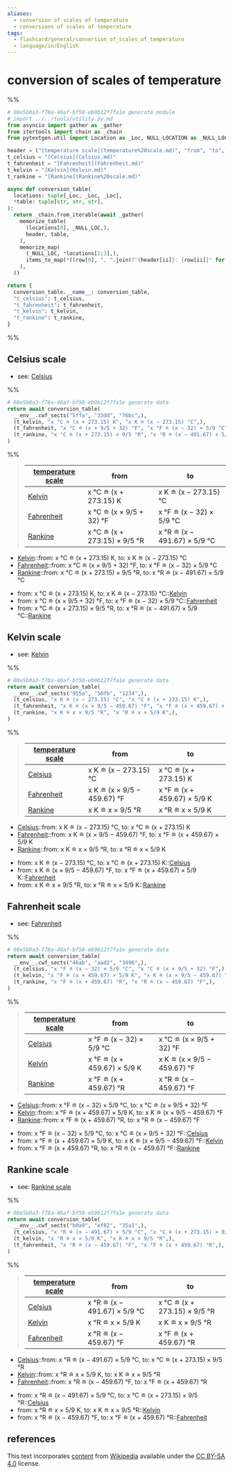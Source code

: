 ```yaml
---
aliases:
  - conversion of scales of temperature
  - conversions of scales of temperature
tags:
  - flashcard/general/conversion_of_scales_of_temperature
  - language/in/English
---
```


# conversion of scales of temperature

%%

```Python
# 08e5b0a3-f78a-46af-bf50-eb9b12f7fa1e generate module
# import ../../tools/utility.py.md
from asyncio import gather as _gather
from itertools import chain as _chain
from pytextgen.util import Location as _Loc, NULL_LOCATION as _NULL_LOC

header = ("[temperature scale](temperature%20scale.md)", "from", "to",)
t_celsius = "[Celsius](Celsius.md)"
t_fahrenheit = "[Fahrenheit](Fahrenheit.md)"
t_kelvin = "[Kelvin](Kelvin.md)"
t_rankine = "[Rankine](Rankine%20scale.md)"

async def conversion_table(
  locations: tuple[_Loc, _Loc, _Loc],
  *table: tuple[str, str, str],
):
  return _chain.from_iterable(await _gather(
    memorize_table(
      (locations[0], _NULL_LOC,),
      header, table,
    ),
    memorize_map(
      (_NULL_LOC, *locations[1:3],),
      items_to_map(*((row[0], ", ".join(f"{header[ii]}: {row[ii]}" for ii in range(1, 3)),) for row in table)),
    ),
  ))

return {
  conversion_table.__name__: conversion_table,
  "t_celsius": t_celsius,
  "t_fahrenheit": t_fahrenheit,
  "t_kelvin": t_kelvin,
  "t_rankine": t_rankine,
}
```

%%

## Celsius scale

- see: [Celsius](Celsius.md)

%%

```Python
# 08e5b0a3-f78a-46af-bf50-eb9b12f7fa1e generate data
return await conversion_table(
  __env__.cwf_sects("5ffa", "33dd", "76bc",),
  (t_kelvin, "x °C ≘ (x + 273.15) K", "x K ≘ (x − 273.15) °C",),
  (t_fahrenheit, "x °C ≘ (x × 9/5 + 32) °F", "x °F ≘ (x − 32) × 5/9 °C",),
  (t_rankine, "x °C ≘ (x + 273.15) × 9/5 °R", "x °R ≘ (x − 491.67) × 5/9 °C",),
)
```

%%

<!--08e5b0a3-f78a-46af-bf50-eb9b12f7fa1e generate section="5ffa"--><!-- The following content is generated at 2023-12-17T17:08:50.524420+08:00. Any edits will be overridden! -->

> | [temperature scale](temperature%20scale.md) | from | to |
> |-|-|-|
> | [Kelvin](Kelvin.md) | x °C ≘ (x + 273.15) K | x K ≘ (x − 273.15) °C |
> | [Fahrenheit](Fahrenheit.md) | x °C ≘ (x × 9/5 + 32) °F | x °F ≘ (x − 32) × 5/9 °C |
> | [Rankine](Rankine%20scale.md) | x °C ≘ (x + 273.15) × 9/5 °R | x °R ≘ (x − 491.67) × 5/9 °C |

<!--/08e5b0a3-f78a-46af-bf50-eb9b12f7fa1e-->

<!--08e5b0a3-f78a-46af-bf50-eb9b12f7fa1e generate section="33dd"--><!-- The following content is generated at 2024-01-04T20:17:51.562998+08:00. Any edits will be overridden! -->

- [Kelvin](Kelvin.md)::from: x °C ≘ (x + 273.15) K, to: x K ≘ (x − 273.15) °C <!--SR:!2024-02-23,51,310-->
- [Fahrenheit](Fahrenheit.md)::from: x °C ≘ (x × 9/5 + 32) °F, to: x °F ≘ (x − 32) × 5/9 °C <!--SR:!2024-05-02,97,290-->
- [Rankine](Rankine%20scale.md)::from: x °C ≘ (x + 273.15) × 9/5 °R, to: x °R ≘ (x − 491.67) × 5/9 °C <!--SR:!2024-03-01,15,190-->

<!--/08e5b0a3-f78a-46af-bf50-eb9b12f7fa1e-->

<!--08e5b0a3-f78a-46af-bf50-eb9b12f7fa1e generate section="76bc"--><!-- The following content is generated at 2024-01-04T20:17:51.591589+08:00. Any edits will be overridden! -->

- from: x °C ≘ (x + 273.15) K, to: x K ≘ (x − 273.15) °C::[Kelvin](Kelvin.md) <!--SR:!2024-03-09,64,310-->
- from: x °C ≘ (x × 9/5 + 32) °F, to: x °F ≘ (x − 32) × 5/9 °C::[Fahrenheit](Fahrenheit.md) <!--SR:!2024-02-27,54,310-->
- from: x °C ≘ (x + 273.15) × 9/5 °R, to: x °R ≘ (x − 491.67) × 5/9 °C::[Rankine](Rankine%20scale.md) <!--SR:!2024-03-08,62,310-->

<!--/08e5b0a3-f78a-46af-bf50-eb9b12f7fa1e-->

## Kelvin scale

- see: [Kelvin](Kelvin.md)

%%

```Python
# 08e5b0a3-f78a-46af-bf50-eb9b12f7fa1e generate data
return await conversion_table(
  __env__.cwf_sects("955a", "50fb", "1234",),
  (t_celsius, "x K ≘ (x − 273.15) °C", "x °C ≘ (x + 273.15) K",),
  (t_fahrenheit, "x K ≘ (x × 9/5 − 459.67) °F", "x °F ≘ (x + 459.67) × 5/9 K",),
  (t_rankine, "x K ≘ x × 9/5 °R", "x °R ≘ x × 5/9 K",),
)
```

%%

<!--08e5b0a3-f78a-46af-bf50-eb9b12f7fa1e generate section="955a"--><!-- The following content is generated at 2023-12-17T17:08:50.664363+08:00. Any edits will be overridden! -->

> | [temperature scale](temperature%20scale.md) | from | to |
> |-|-|-|
> | [Celsius](Celsius.md) | x K ≘ (x − 273.15) °C | x °C ≘ (x + 273.15) K |
> | [Fahrenheit](Fahrenheit.md) | x K ≘ (x × 9/5 − 459.67) °F | x °F ≘ (x + 459.67) × 5/9 K |
> | [Rankine](Rankine%20scale.md) | x K ≘ x × 9/5 °R | x °R ≘ x × 5/9 K |

<!--/08e5b0a3-f78a-46af-bf50-eb9b12f7fa1e-->

<!--08e5b0a3-f78a-46af-bf50-eb9b12f7fa1e generate section="50fb"--><!-- The following content is generated at 2024-01-04T20:17:51.639096+08:00. Any edits will be overridden! -->

- [Celsius](Celsius.md)::from: x K ≘ (x − 273.15) °C, to: x °C ≘ (x + 273.15) K <!--SR:!2024-03-05,59,310-->
- [Fahrenheit](Fahrenheit.md)::from: x K ≘ (x × 9/5 − 459.67) °F, to: x °F ≘ (x + 459.67) × 5/9 K <!--SR:!2024-04-18,70,230-->
- [Rankine](Rankine%20scale.md)::from: x K ≘ x × 9/5 °R, to: x °R ≘ x × 5/9 K <!--SR:!2024-07-02,148,310-->

<!--/08e5b0a3-f78a-46af-bf50-eb9b12f7fa1e-->

<!--08e5b0a3-f78a-46af-bf50-eb9b12f7fa1e generate section="1234"--><!-- The following content is generated at 2024-01-04T20:17:51.611097+08:00. Any edits will be overridden! -->

- from: x K ≘ (x − 273.15) °C, to: x °C ≘ (x + 273.15) K::[Celsius](Celsius.md) <!--SR:!2024-03-10,63,310-->
- from: x K ≘ (x × 9/5 − 459.67) °F, to: x °F ≘ (x + 459.67) × 5/9 K::[Fahrenheit](Fahrenheit.md) <!--SR:!2024-03-09,63,310-->
- from: x K ≘ x × 9/5 °R, to: x °R ≘ x × 5/9 K::[Rankine](Rankine%20scale.md) <!--SR:!2024-03-15,67,310-->

<!--/08e5b0a3-f78a-46af-bf50-eb9b12f7fa1e-->

## Fahrenheit scale

- see: [Fahrenheit](Fahrenheit.md)

%%

```Python
# 08e5b0a3-f78a-46af-bf50-eb9b12f7fa1e generate data
return await conversion_table(
  __env__.cwf_sects("46ab", "aad2", "3496",),
  (t_celsius, "x °F ≘ (x − 32) × 5/9 °C", "x °C ≘ (x × 9/5 + 32) °F",),
  (t_kelvin, "x °F ≘ (x + 459.67) × 5/9 K", "x K ≘ (x × 9/5 − 459.67) °F",),
  (t_rankine, "x °F ≘ (x + 459.67) °R", "x °R ≘ (x − 459.67) °F",),
)
```

%%

<!--08e5b0a3-f78a-46af-bf50-eb9b12f7fa1e generate section="46ab"--><!-- The following content is generated at 2023-12-17T17:08:50.710874+08:00. Any edits will be overridden! -->

> | [temperature scale](temperature%20scale.md) | from | to |
> |-|-|-|
> | [Celsius](Celsius.md) | x °F ≘ (x − 32) × 5/9 °C | x °C ≘ (x × 9/5 + 32) °F |
> | [Kelvin](Kelvin.md) | x °F ≘ (x + 459.67) × 5/9 K | x K ≘ (x × 9/5 − 459.67) °F |
> | [Rankine](Rankine%20scale.md) | x °F ≘ (x + 459.67) °R | x °R ≘ (x − 459.67) °F |

<!--/08e5b0a3-f78a-46af-bf50-eb9b12f7fa1e-->

<!--08e5b0a3-f78a-46af-bf50-eb9b12f7fa1e generate section="aad2"--><!-- The following content is generated at 2024-01-04T20:17:51.727638+08:00. Any edits will be overridden! -->

- [Celsius](Celsius.md)::from: x °F ≘ (x − 32) × 5/9 °C, to: x °C ≘ (x × 9/5 + 32) °F <!--SR:!2024-09-06,199,310-->
- [Kelvin](Kelvin.md)::from: x °F ≘ (x + 459.67) × 5/9 K, to: x K ≘ (x × 9/5 − 459.67) °F <!--SR:!2024-06-03,102,250-->
- [Rankine](Rankine%20scale.md)::from: x °F ≘ (x + 459.67) °R, to: x °R ≘ (x − 459.67) °F <!--SR:!2024-07-12,154,310-->

<!--/08e5b0a3-f78a-46af-bf50-eb9b12f7fa1e-->

<!--08e5b0a3-f78a-46af-bf50-eb9b12f7fa1e generate section="3496"--><!-- The following content is generated at 2024-01-04T20:17:51.695626+08:00. Any edits will be overridden! -->

- from: x °F ≘ (x − 32) × 5/9 °C, to: x °C ≘ (x × 9/5 + 32) °F::[Celsius](Celsius.md) <!--SR:!2024-03-14,67,310-->
- from: x °F ≘ (x + 459.67) × 5/9 K, to: x K ≘ (x × 9/5 − 459.67) °F::[Kelvin](Kelvin.md) <!--SR:!2024-03-07,62,310-->
- from: x °F ≘ (x + 459.67) °R, to: x °R ≘ (x − 459.67) °F::[Rankine](Rankine%20scale.md) <!--SR:!2024-08-09,176,310-->

<!--/08e5b0a3-f78a-46af-bf50-eb9b12f7fa1e-->

## Rankine scale

- see: [Rankine scale](Rankine%20scale.md)

%%

```Python
# 08e5b0a3-f78a-46af-bf50-eb9b12f7fa1e generate data
return await conversion_table(
  __env__.cwf_sects("b0a9", "ef82", "35a1",),
  (t_celsius, "x °R ≘ (x − 491.67) × 5/9 °C", "x °C ≘ (x + 273.15) × 9/5 °R",),
  (t_kelvin, "x °R ≘ x × 5/9 K", "x K ≘ x × 9/5 °R",),
  (t_fahrenheit, "x °R ≘ (x − 459.67) °F", "x °F ≘ (x + 459.67) °R",),
)
```

%%

<!--08e5b0a3-f78a-46af-bf50-eb9b12f7fa1e generate section="b0a9"--><!-- The following content is generated at 2023-12-17T17:08:50.748638+08:00. Any edits will be overridden! -->

> | [temperature scale](temperature%20scale.md) | from | to |
> |-|-|-|
> | [Celsius](Celsius.md) | x °R ≘ (x − 491.67) × 5/9 °C | x °C ≘ (x + 273.15) × 9/5 °R |
> | [Kelvin](Kelvin.md) | x °R ≘ x × 5/9 K | x K ≘ x × 9/5 °R |
> | [Fahrenheit](Fahrenheit.md) | x °R ≘ (x − 459.67) °F | x °F ≘ (x + 459.67) °R |

<!--/08e5b0a3-f78a-46af-bf50-eb9b12f7fa1e-->

<!--08e5b0a3-f78a-46af-bf50-eb9b12f7fa1e generate section="ef82"--><!-- The following content is generated at 2024-01-04T20:17:51.757639+08:00. Any edits will be overridden! -->

- [Celsius](Celsius.md)::from: x °R ≘ (x − 491.67) × 5/9 °C, to: x °C ≘ (x + 273.15) × 9/5 °R <!--SR:!2024-03-23,52,230-->
- [Kelvin](Kelvin.md)::from: x °R ≘ x × 5/9 K, to: x K ≘ x × 9/5 °R <!--SR:!2024-02-27,53,310-->
- [Fahrenheit](Fahrenheit.md)::from: x °R ≘ (x − 459.67) °F, to: x °F ≘ (x + 459.67) °R <!--SR:!2024-03-11,34,250-->

<!--/08e5b0a3-f78a-46af-bf50-eb9b12f7fa1e-->

<!--08e5b0a3-f78a-46af-bf50-eb9b12f7fa1e generate section="35a1"--><!-- The following content is generated at 2024-01-04T20:17:51.833127+08:00. Any edits will be overridden! -->

- from: x °R ≘ (x − 491.67) × 5/9 °C, to: x °C ≘ (x + 273.15) × 9/5 °R::[Celsius](Celsius.md) <!--SR:!2024-03-07,61,310-->
- from: x °R ≘ x × 5/9 K, to: x K ≘ x × 9/5 °R::[Kelvin](Kelvin.md) <!--SR:!2024-03-06,61,310-->
- from: x °R ≘ (x − 459.67) °F, to: x °F ≘ (x + 459.67) °R::[Fahrenheit](Fahrenheit.md) <!--SR:!2024-02-24,51,310-->

<!--/08e5b0a3-f78a-46af-bf50-eb9b12f7fa1e-->

## references

This text incorporates [content](https://en.wikipedia.org/wiki/conversion_of_scales_of_temperature) from [Wikipedia](Wikipedia.md) available under the [CC BY-SA 4.0](https://creativecommons.org/licenses/by-sa/4.0/) license.
